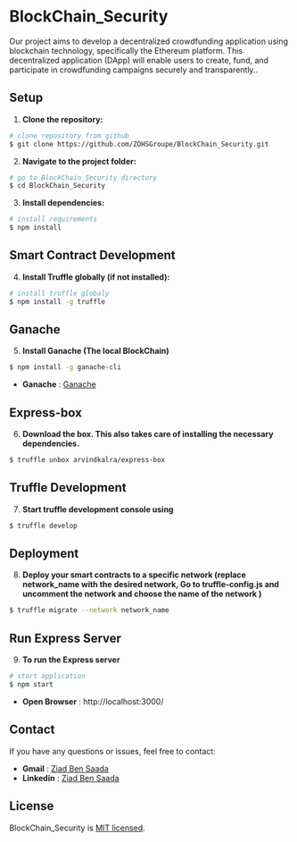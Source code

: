 # BlockChain_Security

Our project aims to develop a decentralized crowdfunding application using blockchain technology, specifically the Ethereum platform. This decentralized application (DApp) will enable users to create, fund, and participate in crowdfunding campaigns securely and transparently..

## Setup

1. **Clone the repository:**

```bash
# clone repository from github
$ git clone https://github.com/ZOHSGroupe/BlockChain_Security.git
```

2. **Navigate to the project folder:**
```bash
# go to BlockChain_Security directory
$ cd BlockChain_Security
```

3. **Install dependencies:**
```bash
# install requirements 
$ npm install
```

## Smart Contract Development
4. **Install Truffle globally (if not installed):**
```bash
# install truffle globaly 
$ npm install -g truffle
```
## Ganache
5. **Install Ganache (The local BlockChain)**
```bash
$ npm install -g ganache-cli
```
- **Ganache** : [Ganache]( https://trufflesuite.com/ganache)
## Express-box
6. **Download the box. This also takes care of installing the necessary dependencies.**
```bash
$ truffle unbox arvindkalra/express-box
```
      

## Truffle Development
7. **Start truffle development console using**
```bash
$ truffle develop
```
## Deployment
8. **Deploy your smart contracts to a specific network (replace network_name with the desired network, Go to truffle-config.js and uncomment the network and choose the name of the network )**
```bash
$ truffle migrate --network network_name
```

## Run Express Server
9. **To run the Express server**
```bash
# start application
$ npm start
```
- **Open Browser** : http://localhost:3000/
   
## Contact
If you have any questions or issues, feel free to contact:

- **Gmail** : [Ziad Ben Saada](ziad.bensaada7@gmail.com)
- **Linkedin** : [Ziad Ben Saada](https://www.linkedin.com/in/ziad-ben-saada-850219226/)


## License

BlockChain_Security is [MIT licensed](LICENSE).
